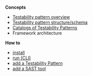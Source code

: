 __Concepts__
- [Testability pattern overview](./Testability-Patterns.md) 
- [Testability pattern structure/schema](./Testability-patterns-structure.md)
- [Catalogs of Testability Patterns](./Catalogs-of-Testability-Patterns.md)
- Framework architecture

__How to__
- [install](./How-to-install.md)
- [run (CLI)](./How-to-run-CLI-Usage.md)
- [add a Testability Pattern](./How-to-add-a-Testability-Pattern.md)
- [add a SAST tool](./How-to-add-a-SAST-tool.md)
